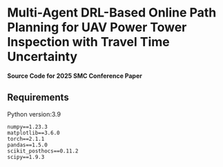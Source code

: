 # Multi-Agent DRL-Based Online Path Planning for UAV Power Tower Inspection with Travel Time Uncertainty  
**Source Code for 2025 SMC Conference Paper**  

## Requirements
Python version:3.9
```
numpy==1.23.3
matplotlib==3.6.0
torch==2.1.1
pandas==1.5.0
scikit_posthocs==0.11.2
scipy==1.9.3
```
